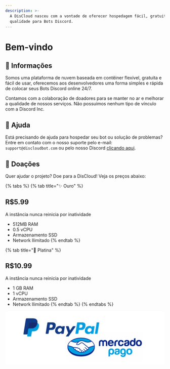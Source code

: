 ```yaml
---
description: >-
  A DisCloud nasceu com a vontade de oferecer hospedagem fácil, gratuita e de
  qualidade para Bots Discord.
---
```


# Bem-vindo

## 📜 Informações

Somos uma plataforma de nuvem baseada em contêiner flexível, gratuita e fácil de usar, oferecemos aos desenvolvedores uma forma simples e rápida de colocar seus Bots Discord online 24/7.

Contamos com a colaboração de doadores para se manter no ar e melhorar a qualidade de nossos serviços. Não possuímos nenhum tipo de vínculo com a Discord Inc.

## 💁 Ajuda

Está precisando de ajuda para hospedar seu bot ou solução de problemas? Entre em contato com o nosso suporte pelo e-mail: `support@discloudbot.com` ou pelo nosso Discord [clicando aqui](https://discord.gg/CvxevT5).

## 💸 Doações

Quer ajudar o projeto? Doe para a DisCloud! Veja os preços abaixo:

{% tabs %}
{% tab title="✨ Ouro" %}
## R$5.99

A instância nunca reinicia por inatividade

* 512MB RAM
* 0.5 vCPU
* Armazenamento SSD
* Network Ilimitado
{% endtab %}

{% tab title="💎 Platina" %}
## **R$10.99**

A instância nunca reinicia por inatividade

* 1 GB RAM
* 1 vCPU
* Armazenamento SSD
* Network Ilimitado
{% endtab %}
{% endtabs %}

![Para pagamentos via Mercado Pago entre em contato com a staff no servidor Discord](.gitbook/assets/147-des-1170x395.png)

